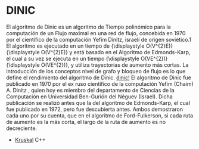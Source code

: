 # DINIC
El algoritmo de Dinic es un algoritmo de Tiempo polinómico para la computación de un Flujo maximal en una red de flujo, concebida en 1970 por el científico de la computación Yefim Dinitz, israelí de origen soviético.1​ El algoritmo es ejecutado en un tiempo de {\displaystyle O(V^{2}E)}{\displaystyle O(V^{2}E)} y está basado en el Algoritmo de Edmonds-Karp, el cual a su vez se ejecuta en un tiempo {\displaystyle O(VE^{2})}{\displaystyle O(VE^{2})}, y utiliza trayectorias de aumento más cortas. La introducción de los conceptos nivel de grafo y bloqueo de flujo es lo que define el rendimiento del algoritmo de Dinic.
[dinic!](https://encrypted-tbn0.gstatic.com/images?q=tbn:ANd9GcTZ-yisoekqmKK9-jJxiLxjOU_anCxALP6a1g&usqp=CAU)
El algoritmo de Dinic fue publicado en 1970 por el ex ruso científico de la computación Yefim (Chaim) A. Dinitz , quien hoy es miembro del departamento de Ciencias de la Computación en Universidad Ben-Gurión del Néguev (Israel). Dicha publicación se realizó antes que la del algoritmo de Edmonds-Karp, el cual fue publicado en 1972, pero fue descubierta antes. Ambos demostraron cada uno por su cuenta, que en el algoritmo de Ford-Fulkerson, si cada ruta de aumento es la más corta, el largo de la ruta de aumento es no decreciente.
-  [Kruskal](https://github.com/camgany/Algoritmica_2/blob/main/algoritmos/Teoria_Grafos/Dinic/dinic.cpp) C++
